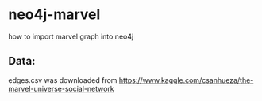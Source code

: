 # neo4j-marvel
how to import marvel graph into neo4j

## Data:

edges.csv was downloaded from https://www.kaggle.com/csanhueza/the-marvel-universe-social-network


